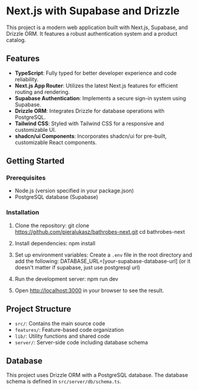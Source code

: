 # Next.js with Supabase and Drizzle

This project is a modern web application built with Next.js, Supabase, and Drizzle ORM. It features a robust authentication system and a product catalog.

## Features

- **TypeScript**: Fully typed for better developer experience and code reliability.
- **Next.js App Router**: Utilizes the latest Next.js features for efficient routing and rendering.
- **Supabase Authentication**: Implements a secure sign-in system using Supabase.
- **Drizzle ORM**: Integrates Drizzle for database operations with PostgreSQL.
- **Tailwind CSS**: Styled with Tailwind CSS for a responsive and customizable UI.
- **shadcn/ui Components**: Incorporates shadcn/ui for pre-built, customizable React components.

## Getting Started

### Prerequisites

- Node.js (version specified in your package.json)
- PostgreSQL database (Supabase)

### Installation

1. Clone the repository:
   git clone https://github.com/pieralukasz/bathrobes-next.git cd bathrobes-next

2. Install dependencies:
   npm install

3. Set up environment variables:
   Create a `.env` file in the root directory and add the following:
   DATABASE_URL=[your-supabase-database-url] (or it doesn't matter if supabase, just use postgresql url)

4. Run the development server:
   npm run dev

5. Open [http://localhost:3000](http://localhost:3000) in your browser to see the result.

## Project Structure

- `src/`: Contains the main source code
- `features/`: Feature-based code organization
- `lib/`: Utility functions and shared code
- `server/`: Server-side code including database schema

## Database

This project uses Drizzle ORM with a PostgreSQL database. The database schema is defined in `src/server/db/schema.ts`.
